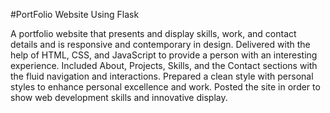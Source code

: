 #PortFolio Website Using Flask

A portfolio website that presents and display skills, work, and contact details and is responsive and contemporary in design. Delivered with the help of HTML, CSS, and JavaScript to provide a person with an interesting experience. Included About, Projects, Skills, and the Contact sections with the fluid navigation and interactions. Prepared a clean style with personal styles to enhance personal excellence and work. Posted the site in order to show web development skills and innovative display.